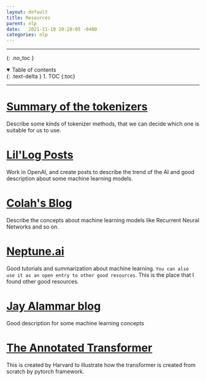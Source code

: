 ```yaml
---
layout: default
title: Resources
parent: nlp
date:   2021-11-10 20:28:05 -0400
categories: nlp
---
```



---
{: .no_toc }

<details open markdown="block">
  <summary>
    Table of contents
  </summary>
  {: .text-delta }
1. TOC
{:toc}
</details>

---

# [Summary of the tokenizers](https://huggingface.co/docs/transformers/tokenizer_summary)

Describe some kinds of tokenizer methods, that we can decide which one is suitable for us to use.

# [Lil'Log Posts](https://lilianweng.github.io/)

Work in OpenAI, and create posts to describe the trend of the AI and good description about some machine learning models.

# [Colah's Blog](https://colah.github.io/)
Describe the concepts about machine learning models like Recurrent Neural Networks and so on.

# [Neptune.ai](https://neptune.ai/blog/how-to-code-bert-using-pytorch-tutorial)

Good tutorials and summarization about machine learning. `You can also use it as an open entry to other good resources`. This is the place that I found other good
resources.

# [Jay Alammar blog](https://jalammar.github.io/illustrated-transformer/)

Good description for some machine learning concepts

# [The Annotated Transformer](https://nlp.seas.harvard.edu/annotated-transformer/)

This is created by Harvard to illustrate how the transformer is created from scratch by pytorch framework.
